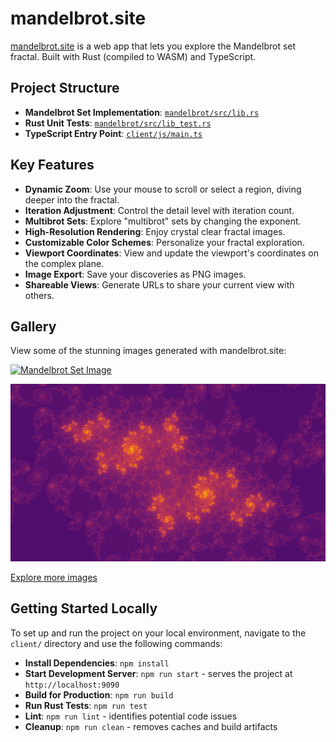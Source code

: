 # mandelbrot.site

[mandelbrot.site](https://mandelbrot.site) is a web app that lets you explore the Mandelbrot set fractal. Built with Rust (compiled to WASM) and TypeScript.

## Project Structure

- **Mandelbrot Set Implementation**: [`mandelbrot/src/lib.rs`](mandelbrot/src/lib.rs)
- **Rust Unit Tests**: [`mandelbrot/src/lib_test.rs`](mandelbrot/src/lib_test.rs)
- **TypeScript Entry Point**: [`client/js/main.ts`](client/js/main.ts)

## Key Features

- **Dynamic Zoom**: Use your mouse to scroll or select a region, diving deeper into the fractal.
- **Iteration Adjustment**: Control the detail level with iteration count.
- **Multibrot Sets**: Explore "multibrot" sets by changing the exponent.
- **High-Resolution Rendering**: Enjoy crystal clear fractal images.
- **Customizable Color Schemes**: Personalize your fractal exploration.
- **Viewport Coordinates**: View and update the viewport's coordinates on the complex plane.
- **Image Export**: Save your discoveries as PNG images.
- **Shareable Views**: Generate URLs to share your current view with others.

## Gallery

View some of the stunning images generated with mandelbrot.site:

[![Mandelbrot Set Image](https://raw.githubusercontent.com/rosslh/mandelbrot.site/master/example-images/mandelbrot-4.png)](https://mandelbrot.site)

[![Mandelbrot Set Image](https://raw.githubusercontent.com/rosslh/mandelbrot.site/master/example-images/mandelbrot-2.png)](https://mandelbrot.site)

[Explore more images](/example-images)

## Getting Started Locally

To set up and run the project on your local environment, navigate to the `client/` directory and use the following commands:

- **Install Dependencies**: `npm install`
- **Start Development Server**: `npm run start` - serves the project at `http://localhost:9090`
- **Build for Production**: `npm run build`
- **Run Rust Tests**: `npm run test`
- **Lint**: `npm run lint` - identifies potential code issues
- **Cleanup**: `npm run clean` - removes caches and build artifacts
